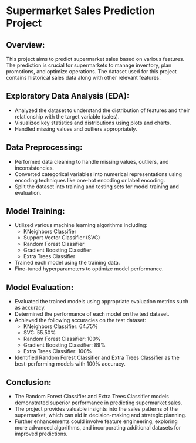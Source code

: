# Supermarket Sales Prediction Project

## Overview:
This project aims to predict supermarket sales based on various features. The prediction is crucial for supermarkets to manage inventory, plan promotions, and optimize operations. The dataset used for this project contains historical sales data along with other relevant features.

## Exploratory Data Analysis (EDA):
- Analyzed the dataset to understand the distribution of features and their relationship with the target variable (sales).
- Visualized key statistics and distributions using plots and charts.
- Handled missing values and outliers appropriately.

## Data Preprocessing:
- Performed data cleaning to handle missing values, outliers, and inconsistencies.
- Converted categorical variables into numerical representations using encoding techniques like one-hot encoding or label encoding.
- Split the dataset into training and testing sets for model training and evaluation.

## Model Training:
- Utilized various machine learning algorithms including:
  - KNeighbors Classifier
  - Support Vector Classifier (SVC)
  - Random Forest Classifier
  - Gradient Boosting Classifier
  - Extra Trees Classifier
- Trained each model using the training data.
- Fine-tuned hyperparameters to optimize model performance.

## Model Evaluation:
- Evaluated the trained models using appropriate evaluation metrics such as accuracy.
- Determined the performance of each model on the test dataset.
- Achieved the following accuracies on the test dataset:
  - KNeighbors Classifier: 64.75%
  - SVC: 55.50%
  - Random Forest Classifier: 100%
  - Gradient Boosting Classifier: 89%
  - Extra Trees Classifier: 100%
- Identified Random Forest Classifier and Extra Trees Classifier as the best-performing models with 100% accuracy.

## Conclusion:
- The Random Forest Classifier and Extra Trees Classifier models demonstrated superior performance in predicting supermarket sales.
- The project provides valuable insights into the sales patterns of the supermarket, which can aid in decision-making and strategic planning.
- Further enhancements could involve feature engineering, exploring more advanced algorithms, and incorporating additional datasets for improved predictions.
